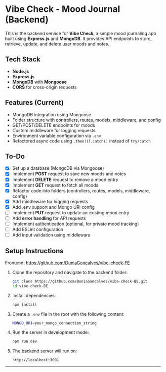 # Vibe Check - Mood Journal (Backend)

This is the backend service for **Vibe Check**, a simple mood journaling app built using **Express.js** and **MongoDB**. It provides API endpoints to store, retrieve, update, and delete user moods and notes.

## Tech Stack
- **Node.js**
- **Express.js**
- **MongoDB** with **Mongoose**
- **CORS** for cross-origin requests

## Features (Current)
- MongoDB integration using Mongoose
- Folder structure with controllers, routes, models, middleware, and config
- GET/POST/DELETE endpoints for moods
- Custom middleware for logging requests
- Environment variable configuration via `.env`
- Refactored async code using `.then()`/`.catch()` instead of `try/catch`

## To-Do
- [x] Set up a database (MongoDB via Mongoose)
- [x] Implement **POST** request to save new moods and notes  
- [x] Implement **DELETE** request to remove a mood entry  
- [x] Implement **GET** request to fetch all moods  
- [x] Refactor code into folders (controllers, routes, models, middleware, config)  
- [x] Add middleware for logging requests  
- [x] Add .env support and Mongo URI config  
- [ ] Implement **PUT** request to update an existing mood entry  
- [ ] Add **error handling** for API requests  
- [ ] Implement authentication (optional, for private mood tracking)  
- [ ] Add ESLint configuration  
- [ ] Add input validation using middleware  

## Setup Instructions
Frontend: https://github.com/DuniaGoncalves/vibe-check-FE

1. Clone the repository and navigate to the backend folder:
   ```bash
   git clone https://github.com/DuniaGoncalves/vibe-check-BE.git
   cd vibe-check-BE
   ```

2. Install dependencies:
   ```bash
   npm install
   ```

3. Create a `.env` file in the root with the following content:
   ```bash
   MONGO_URI=your_mongo_connection_string
   ```

4. Run the server in development mode:
   ```bash
   npm run dev
   ```

5. The backend server will run on:
   ```
   http://localhost:3001
   ```

---
